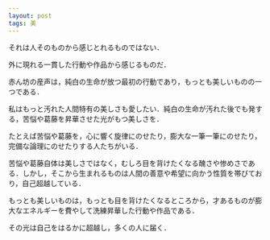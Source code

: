 ```yaml
---
layout: post
tags: 美
---
```


それは人そのものから感じとれるものではない．

外に現れる一貫した行動や作品から感じるものだ．

赤ん坊の産声は，純白の生命が放つ最初の行動であり，もっとも美しいものの一つである．

私はもっと汚れた人間特有の美しさも愛したい．純白の生命が汚れた後でも発する，苦悩や葛藤を昇華させた光がもつ美しさを．

たとえば苦悩や葛藤を，心に響く旋律にのせたり，膨大な一筆一筆にのせたり，完備な論理にのせたりする人たちがいる．

苦悩や葛藤自体は美しさではなく，むしろ目を背けたくなる醜さや惨めさである．しかし，そこから生まれるものは人間の善意や希望に向かう性質を帯びており，自己超越している．

もっとも美しいものは，もっとも目を背けたくなるところから，才あるものが膨大なエネルギーを費やして洗練昇華した行動や作品である．

その光は自己をはるかに超越し，多くの人に届く．